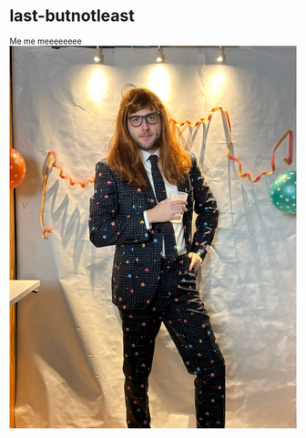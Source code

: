 # last-butnotleast
Me me meeeeeeee
![me](https://github.com/vanBastler/last-butnotleast/blob/main/Me.jpg?raw=true)

